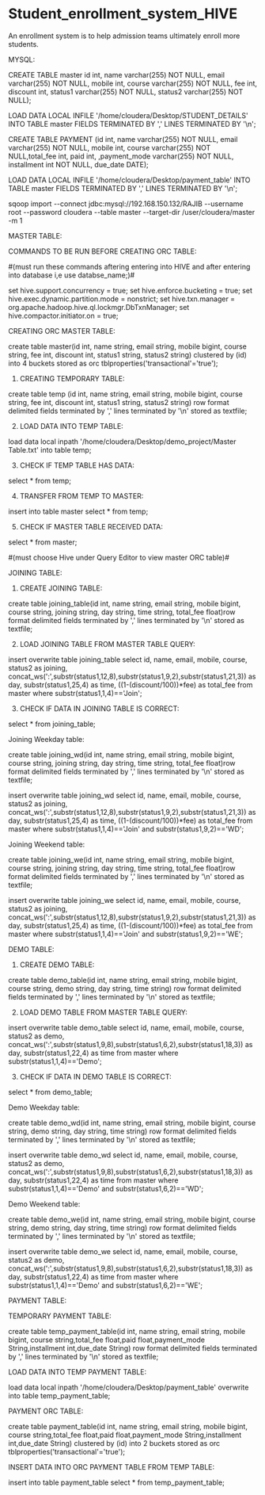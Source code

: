 # Student_enrollment_system_HIVE
An enrollment system is to help admission teams ultimately enroll more students.

MYSQL:

CREATE TABLE master id int, name varchar(255) NOT NULL, email varchar(255) NOT NULL, mobile int, course varchar(255) NOT NULL, fee int, discount int, status1 varchar(255) NOT NULL, status2 varchar(255) NOT NULL);


LOAD DATA LOCAL INFILE '/home/cloudera/Desktop/STUDENT_DETAILS' INTO TABLE master
FIELDS TERMINATED BY ',' LINES TERMINATED BY '\n';


                                

CREATE TABLE PAYMENT (id int, name varchar(255) NOT NULL, email varchar(255) NOT NULL, mobile int, course varchar(255) NOT NULL,total_fee int, paid int, ,payment_mode varchar(255) NOT NULL, installment int NOT NULL, due_date DATE);

LOAD DATA LOCAL INFILE  '/home/cloudera/Desktop/payment_table' INTO TABLE master
FIELDS TERMINATED BY ',' LINES TERMINATED BY '\n';

                    


sqoop import --connect jdbc:mysql://192.168.150.132/RAJIB --username root --password cloudera --table master --target-dir /user/cloudera/master -m 1

MASTER TABLE:

COMMANDS TO BE RUN BEFORE CREATING ORC TABLE:

#(must run these commands aftering entering into HIVE and after entering into database i,e use databse_name;)#

set hive.support.concurrency = true;
set hive.enforce.bucketing = true;
set hive.exec.dynamic.partition.mode = nonstrict;
set hive.txn.manager = org.apache.hadoop.hive.ql.lockmgr.DbTxnManager;
set hive.compactor.initiator.on = true;

CREATING ORC MASTER TABLE:

create table master(id int, name string, email string, mobile bigint, course string, fee int, discount int, status1 string, status2 string) clustered by (id) into 4 buckets stored as orc tblproperties('transactional'='true');

1.	CREATING TEMPORARY TABLE:

create table temp (id int, name string, email string, mobile bigint, course string, fee int, discount int, status1 string, status2 string) row format delimited fields terminated by ',' lines terminated by '\n' stored as textfile;

2.	LOAD DATA INTO TEMP TABLE:

load data local inpath '/home/cloudera/Desktop/demo_project/Master Table.txt' into table temp;

3.	CHECK IF TEMP TABLE HAS DATA:

select * from temp;

4.	TRANSFER FROM TEMP TO MASTER:

insert into table master select * from temp;

5.	CHECK IF MASTER TABLE RECEIVED DATA:

select * from master;

#(must choose Hive under Query Editor to view master ORC table)#


 




























JOINING TABLE:

1.	CREATE JOINING TABLE:

create table joining_table(id int, name string, email string, mobile bigint, course string, joining string, day string, time string, total_fee float)row format delimited fields terminated by ',' lines terminated by '\n' stored as textfile;

2.	LOAD JOINING TABLE FROM MASTER TABLE QUERY:

insert overwrite table joining_table select id, name, email, mobile, course, status2 as joining, concat_ws(':',substr(status1,12,8),substr(status1,9,2),substr(status1,21,3)) as day, substr(status1,25,4) as time, ((1-(discount/100))*fee) as total_fee from master where substr(status1,1,4)=='Join';

3.	CHECK IF DATA IN JOINING TABLE IS CORRECT:

select * from joining_table;

 

Joining Weekday table:

create table joining_wd(id int, name string, email string, mobile bigint, course string, joining string, day string, time string, total_fee float)row format delimited fields terminated by ',' lines terminated by '\n' stored as textfile;

insert overwrite table joining_wd select id, name, email, mobile, course, status2 as joining, concat_ws(':',substr(status1,12,8),substr(status1,9,2),substr(status1,21,3)) as day, substr(status1,25,4) as time, ((1-(discount/100))*fee) as total_fee from master where substr(status1,1,4)=='Join' and substr(status1,9,2)=='WD';
 

Joining Weekend table:

create table joining_we(id int, name string, email string, mobile bigint, course string, joining string, day string, time string, total_fee float)row format delimited fields terminated by ',' lines terminated by '\n' stored as textfile;

insert overwrite table joining_we select id, name, email, mobile, course, status2 as joining, concat_ws(':',substr(status1,12,8),substr(status1,9,2),substr(status1,21,3)) as day, substr(status1,25,4) as time, ((1-(discount/100))*fee) as total_fee from master where substr(status1,1,4)=='Join' and substr(status1,9,2)=='WE';

 







DEMO TABLE:

1.	CREATE DEMO TABLE:

create table demo_table(id int, name string, email string, mobile bigint, course string, demo string, day string, time string) row format delimited fields terminated by ',' lines terminated by '\n' stored as textfile;

2.	LOAD DEMO TABLE FROM MASTER TABLE QUERY:

insert overwrite table demo_table select id, name, email, mobile, course, status2 as demo, concat_ws(':',substr(status1,9,8),substr(status1,6,2),substr(status1,18,3)) as day, substr(status1,22,4) as time from master where substr(status1,1,4)=='Demo';

3.	CHECK IF DATA IN DEMO TABLE IS CORRECT:

select * from demo_table;

 


Demo Weekday table:

create table demo_wd(id int, name string, email string, mobile bigint, course string, demo string, day string, time string) row format delimited fields terminated by ',' lines terminated by '\n' stored as textfile;

insert overwrite table demo_wd select id, name, email, mobile, course, status2 as demo, concat_ws(':',substr(status1,9,8),substr(status1,6,2),substr(status1,18,3)) as day, substr(status1,22,4) as time from master where substr(status1,1,4)=='Demo' and substr(status1,6,2)=='WD';


 


Demo Weekend table:

create table demo_we(id int, name string, email string, mobile bigint, course string, demo string, day string, time string) row format delimited fields terminated by ',' lines terminated by '\n' stored as textfile;

insert overwrite table demo_we select id, name, email, mobile, course, status2 as demo, concat_ws(':',substr(status1,9,8),substr(status1,6,2),substr(status1,18,3)) as day, substr(status1,22,4) as time from master where substr(status1,1,4)=='Demo' and substr(status1,6,2)=='WE';


 








PAYMENT TABLE:

TEMPORARY PAYMENT TABLE:

create table temp_payment_table(id int, name string, email string, mobile bigint, course string,total_fee float,paid float,payment_mode String,installment int,due_date String)
row format delimited fields terminated by ',' 
lines terminated by '\n' stored as textfile;

LOAD DATA INTO TEMP PAYMENT TABLE:

load data local inpath '/home/cloudera/Desktop/payment_table' overwrite into table temp_payment_table;


PAYMENT ORC TABLE:

create table payment_table(id int, name string, email string, mobile bigint, course string,total_fee float,paid float,payment_mode String,installment int,due_date String) 
clustered by (id) into 2 buckets stored as orc tblproperties('transactional'='true');

INSERT DATA INTO ORC PAYMENT TABLE FROM TEMP TABLE:

insert into table payment_table select * from temp_payment_table;



 
